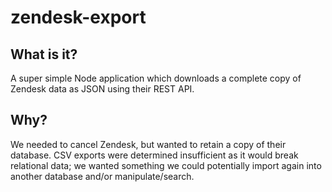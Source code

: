 # zendesk-export
## What is it?
A super simple Node application which downloads a complete copy of Zendesk data as JSON using their REST API.

## Why?
We needed to cancel Zendesk, but wanted to retain a copy of their database. CSV exports were determined insufficient as it would break relational data; we wanted something we could potentially import again into another database and/or manipulate/search.
